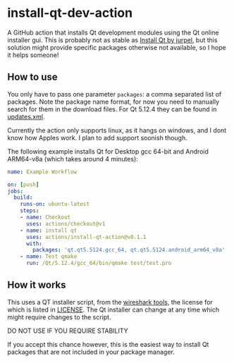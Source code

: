 # install-qt-dev-action
A GitHub action that installs Qt development modules using the Qt online installer gui.
This is probably not as stable as [Install Qt by jurpel](https://github.com/marketplace/actions/install-qt),
but this solution might provide specific packages otherwise not available, so I hope it helps someone!

## How to use

You only have to pass one parameter `packages`: a comma separated list of packages.
Note the package name format, for now you need to manually search for them in the download files.
For Qt 5.12.4 they can be found in [updates.xml](https://download.qt.io/online/qtsdkrepository/linux_x64/desktop/qt5_5124/Updates.xml).

Currently the action only supports linux, as it hangs on windows, and I dont know how Apples work.
I plan to add support soonish though.

The following example installs Qt for Desktop gcc 64-bit and Android ARM64-v8a (which takes around 4 minutes):

```yml
name: Example Workflow

on: [push]
jobs:
  build:
    runs-on: ubuntu-latest
    steps:
    - name: Checkout
      uses: actions/checkout@v1
    - name: install qt
      uses: actions/install-qt-action@v0.1.1
      with:
        packages: 'qt.qt5.5124.gcc_64, qt.qt5.5124.android_arm64_v8a'
    - name: Test qmake
      run: /Qt/5.12.4/gcc_64/bin/qmake test/test.pro
```

## How it works

This uses a QT installer script, from the [wireshark tools](https://github.com/wireshark/wireshark/blob/master/tools/qt-installer-windows.qs),
the license for which is listed in [LICENSE](LICENSE).
The Qt installer can change at any time which might require changes to the script.

DO NOT USE IF YOU REQUIRE STABILITY

If you accept this chance however, this is the easiest way to install Qt packages that are not included in your package manager.
